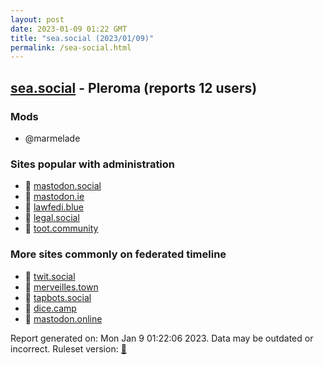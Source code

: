 ```yaml
---
layout: post
date: 2023-01-09 01:22 GMT
title: "sea.social (2023/01/09)"
permalink: /sea-social.html
---
```



## [sea.social](https://sea.social) - Pleroma (reports 12 users)

### Mods
 * @marmelade

### Sites popular with administration

* 🐘 [mastodon.social](/mastodon-social.html)
* 🐘 [mastodon.ie](/mastodon-ie.html)
* 🐘 [lawfedi.blue](/lawfedi-blue.html)
* 🐘 [legal.social](/legal-social.html)
* 🐘 [toot.community](/toot-community.html)

### More sites commonly on federated timeline

* 🐘 [twit.social](/twit-social.html)
* 🐘 [merveilles.town](/merveilles-town.html)
* 🐘 [tapbots.social](/tapbots-social.html)
* 🐘 [dice.camp](/dice-camp.html)
* 🐘 [mastodon.online](/mastodon-online.html)

Report generated on: Mon Jan  9 01:22:06 2023. Data may be outdated or incorrect.
Ruleset version: [🏀](/version-basketball)
